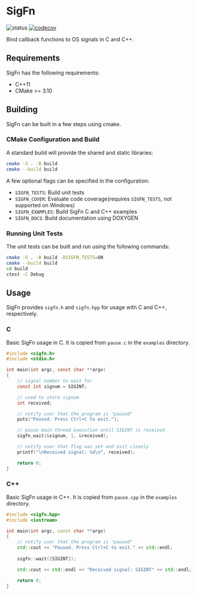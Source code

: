 # SigFn

![status](https://github.com/maxtek6/sigfn/actions/workflows/pipeline.yml/badge.svg)
[![codecov](https://codecov.io/gh/maxtek6/sigfn/branch/master/graph/badge.svg)](https://codecov.io/gh/maxtek6/sigfn)

Bind callback functions to OS signals in C and C++.

## Requirements

SigFn has the following requirements:

+ C++11
+ CMake >= 3.10

## Building

SigFn can be built in a few steps using cmake.

### CMake Configuration and Build

A standard build will provide the shared and static libraries:

```bash
cmake -S . -B build
cmake --build build
```

A few optional flags can be specified in the configuration:

+ `SIGFN_TESTS`: Build unit tests
+ `SIGFN_COVER`: Evaluate code coverage(requires `SIGFN_TESTS`, not supported on Windows)
+ `SIGFN_EXAMPLES`: Build SigFn C and C++ examples
+ `SIGFN_DOCS`: Build documentation using DOXYGEN

### Running Unit Tests

The unit tests can be built and run using the following commands:

```bash
cmake -S . -B build -DSIGFN_TESTS=ON
cmake --build build
cd build
ctest -C Debug
```

## Usage

SigFn provides `sigfn.h` and `sigfn.hpp` for usage with C and C++, respectively.

### C

Basic SigFn usage in C. It is copied from `pause.c` in the 
`examples` directory.

```c
#include <sigfn.h>
#include <stdio.h>

int main(int argc, const char **argv)
{
    // signal number to wait for
    const int signum = SIGINT;

    // used to store signum
    int received;

    // notify user that the program is "paused"
    puts("Paused. Press Ctrl+C to exit.");

    // pause main thread execution until SIGINT is received
    sigfn_wait(&signum, 1, &received);

    // notify user that flag was set and exit cleanly
    printf("\nReceived signal: %d\n", received);

    return 0;
}
```

### C++

Basic SigFn usage in C++. It is copied from `pause.cpp` in the 
`examples` directory.

```c++
#include <sigfn.hpp>
#include <iostream>

int main(int argc, const char **argv)
{
    // notify user that the program is "paused"
    std::cout << "Paused. Press Ctrl+C to exit." << std::endl;
    
    sigfn::wait({SIGINT});

    std::cout << std::endl << "Received signal: SIGINT" << std::endl;

    return 0;
}
```
